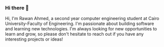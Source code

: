 ### Hi there 👋

Hi, I'm Rawan Ahmed, a second year computer engineering student at Cairo University-Faculty of Engineering. I'm passionate about building software and learning new technologies.
I'm always looking for new opportunities to learn and grow, so please don't hesitate to reach out if you have any interesting projects or ideas!

